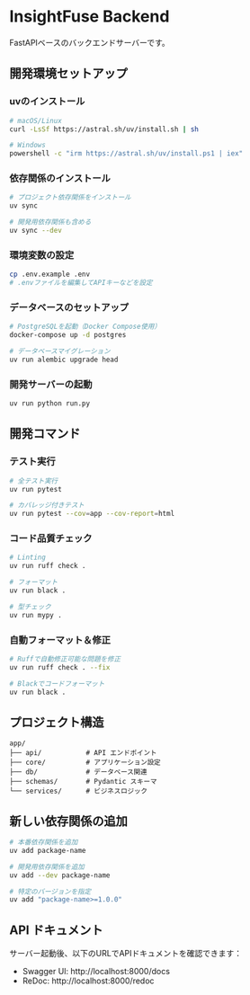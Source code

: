 # InsightFuse Backend

FastAPIベースのバックエンドサーバーです。

## 開発環境セットアップ

### uvのインストール

```bash
# macOS/Linux
curl -LsSf https://astral.sh/uv/install.sh | sh

# Windows
powershell -c "irm https://astral.sh/uv/install.ps1 | iex"
```

### 依存関係のインストール

```bash
# プロジェクト依存関係をインストール
uv sync

# 開発用依存関係も含める
uv sync --dev
```

### 環境変数の設定

```bash
cp .env.example .env
# .envファイルを編集してAPIキーなどを設定
```

### データベースのセットアップ

```bash
# PostgreSQLを起動（Docker Compose使用）
docker-compose up -d postgres

# データベースマイグレーション
uv run alembic upgrade head
```

### 開発サーバーの起動

```bash
uv run python run.py
```

## 開発コマンド

### テスト実行

```bash
# 全テスト実行
uv run pytest

# カバレッジ付きテスト
uv run pytest --cov=app --cov-report=html
```

### コード品質チェック

```bash
# Linting
uv run ruff check .

# フォーマット
uv run black .

# 型チェック
uv run mypy .
```

### 自動フォーマット＆修正

```bash
# Ruffで自動修正可能な問題を修正
uv run ruff check . --fix

# Blackでコードフォーマット
uv run black .
```

## プロジェクト構造

```
app/
├── api/           # API エンドポイント
├── core/          # アプリケーション設定
├── db/            # データベース関連
├── schemas/       # Pydantic スキーマ
└── services/      # ビジネスロジック
```

## 新しい依存関係の追加

```bash
# 本番依存関係を追加
uv add package-name

# 開発用依存関係を追加
uv add --dev package-name

# 特定のバージョンを指定
uv add "package-name>=1.0.0"
```

## API ドキュメント

サーバー起動後、以下のURLでAPIドキュメントを確認できます：

- Swagger UI: http://localhost:8000/docs
- ReDoc: http://localhost:8000/redoc